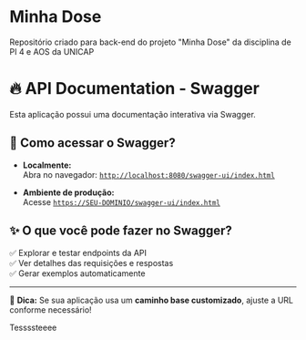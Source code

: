 # Minha Dose
Repositório criado para back-end do projeto "Minha Dose" da disciplina de PI 4 e AOS da UNICAP

# 🔥 API Documentation - Swagger

Esta aplicação possui uma documentação interativa via Swagger.

## 📌 Como acessar o Swagger?

- **Localmente:**  
  Abra no navegador: [`http://localhost:8080/swagger-ui/index.html`](http://localhost:8080/swagger-ui/index.html)

- **Ambiente de produção:**  
  Acesse [`https://SEU-DOMINIO/swagger-ui/index.html`](https://SEU-DOMINIO/swagger-ui/index.html)

## ✨ O que você pode fazer no Swagger?
✅ Explorar e testar endpoints da API  
✅ Ver detalhes das requisições e respostas  
✅ Gerar exemplos automaticamente  

---
🚀 **Dica:** Se sua aplicação usa um **caminho base customizado**, ajuste a URL conforme necessário!

Tessssteeee
